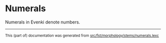 # Numerals
Numerals in Evenki denote numbers.

* * *

<small>This (part of) documentation was generated from [src/fst/morphology/stems/numerals.lexc](https://github.com/giellalt/lang-evn/blob/main/src/fst/morphology/stems/numerals.lexc)</small>
